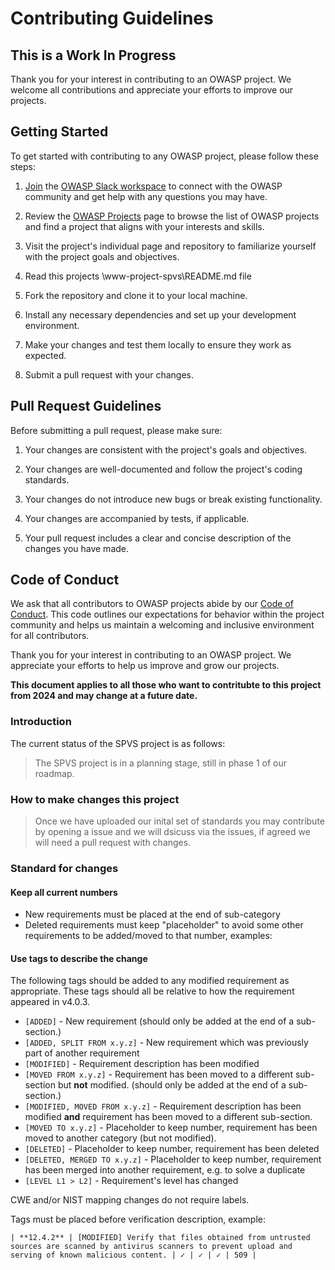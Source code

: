 # Contributing Guidelines
## This is a Work In Progress
Thank you for your interest in contributing to an OWASP project. We welcome all contributions and appreciate your efforts to improve our projects.

## Getting Started

To get started with contributing to any OWASP project, please follow these steps:

1. [Join](http://owasp.org/slack/invite) the [OWASP Slack workspace](https://owasp.slack.com) to connect with the OWASP community and get help with any questions you may have.

2. Review the [OWASP Projects](https://owasp.org/projects/) page to browse the list of OWASP projects and find a project that aligns with your interests and skills.

3. Visit the project's individual page and repository to familiarize yourself with the project goals and objectives.

4. Read this projects \www-project-spvs\README.md file

5. Fork the repository and clone it to your local machine.

6. Install any necessary dependencies and set up your development environment.

7. Make your changes and test them locally to ensure they work as expected.

8. Submit a pull request with your changes.

## Pull Request Guidelines

Before submitting a pull request, please make sure:

1. Your changes are consistent with the project's goals and objectives.

2. Your changes are well-documented and follow the project's coding standards.

3. Your changes do not introduce new bugs or break existing functionality.

4. Your changes are accompanied by tests, if applicable.

5. Your pull request includes a clear and concise description of the changes you have made.

## Code of Conduct

We ask that all contributors to OWASP projects abide by our [Code of Conduct](https://owasp.org/www-policy/operational/code-of-conduct). This code outlines our expectations for behavior within the project community and helps us maintain a welcoming and inclusive environment for all contributors.

Thank you for your interest in contributing to an OWASP project. We appreciate your efforts to help us improve and grow our projects.

**This document applies to all those who want to contritubte to this project from 2024 and may change at a future date.**

<!--

## General description

open issue > discuss, if agreed > pull request


## Versions

for what versions what kind of changes are allowed

definition of breaking change


## Opening issue

expectation from issue


## Pull-request

expectation from PR
-->

### Introduction

The current status of the SPVS project is as follows:

> The SPVS project is in a planning stage, still in phase 1 of our roadmap.


### How to make changes this project

> Once we have uploaded our inital set of standards you may contribute by opening a issue and we will dsicuss via the issues, if agreed we will need a pull request with changes.

### Standard for changes

#### Keep all current numbers

* New requirements must be placed at the end of sub-category
* Deleted requirements must keep "placeholder" to avoid some other requirements to be added/moved to that number, examples:


#### Use tags to describe the change

The following tags should be added to any modified requirement as appropriate. These tags should all be relative to how the requirement appeared in v4.0.3.

* `[ADDED]` - New requirement (should only be added at the end of a sub-section.)
* `[ADDED, SPLIT FROM x.y.z]` - New requirement which was previously part of another requirement
* `[MODIFIED]` - Requirement description has been modified
* `[MOVED FROM x.y.z]` - Requirement has been moved to a different sub-section but **not** modified. (should only be added at the end of a sub-section.)
* `[MODIFIED, MOVED FROM x.y.z]` - Requirement description has been modified **and** requirement has been moved to a different sub-section.
* `[MOVED TO x.y.z]` - Placeholder to keep number, requirement has been moved to another category (but not modified).
* `[DELETED]` - Placeholder to keep number, requirement has been deleted
* `[DELETED, MERGED TO x.y.z]` - Placeholder to keep number, requirement has been merged into another requirement, e.g. to solve a duplicate
* `[LEVEL L1 > L2]` - Requirement's level has changed

CWE and/or NIST mapping changes do not require labels.

Tags must be placed before verification description, example:

```
| **12.4.2** | [MODIFIED] Verify that files obtained from untrusted sources are scanned by antivirus scanners to prevent upload and serving of known malicious content. | ✓ | ✓ | ✓ | 509 |
```